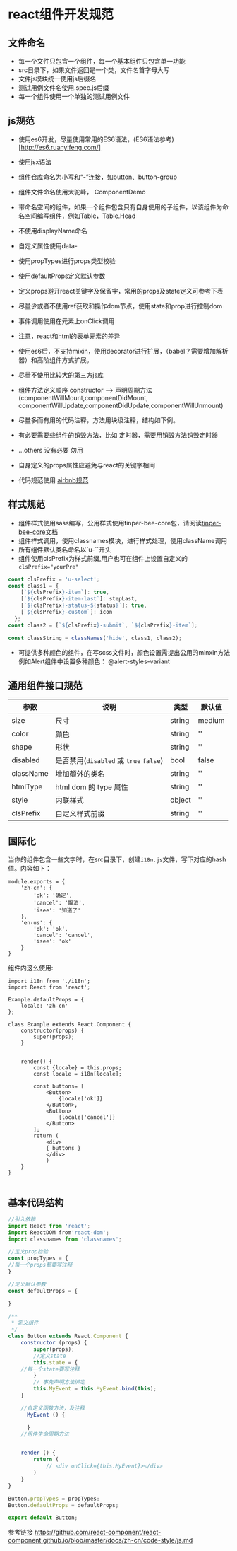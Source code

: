 # react组件开发规范

## 文件命名
- 每一个文件只包含一个组件，每一个基本组件只包含单一功能
- src目录下，如果文件返回是一个类，文件名首字母大写
- 文件js模块统一使用js后缀名
- 测试用例文件名使用.spec.js后缀
- 每一个组件使用一个单独的测试用例文件

## js规范
- 使用es6开发，尽量使用常用的ES6语法，(ES6语法参考)[http://es6.ruanyifeng.com/]
- 使用jsx语法
- 组件仓库命名为小写和“-”连接，如button、button-group
- 组件文件命名使用大驼峰， ComponentDemo
- 带命名空间的组件，如果一个组件包含只有自身使用的子组件，以该组件为命名空间编写组件，例如Table，Table.Head
- 不使用displayName命名
- 自定义属性使用data-
- 使用propTypes进行props类型校验
- 使用defaultProps定义默认参数
- 定义props避开react关键字及保留字，常用的props及state定义可参考下表
- 尽量少或者不使用ref获取和操作dom节点，使用state和prop进行控制dom
- 事件调用使用在元素上onClick调用
- 注意，react和html的表单元素的差异
- 使用es6后，不支持mixin，使用decorator进行扩展，（babel？需要增加解析器）和高阶组件方式扩展。
- 尽量不使用比较大的第三方js库
- 组件方法定义顺序 constructor --> 声明周期方法(componentWillMount,componentDidMount,
componentWillUpdate,componentDidUpdate,componentWillUnmount)
- 尽量多而有用的代码注释，方法用块级注释，结构如下例。
- 有必要需要些组件的销毁方法，比如 定时器，需要用销毁方法销毁定时器
- ...others 没有必要 勿用
- 自身定义的props属性应避免与react的关键字相同




- 代码规范使用   [airbnb规范](https://github.com/airbnb/javascript/tree/master/react)

## 样式规范
- 组件样式使用sass编写，公用样式使用tinper-bee-core包，请阅读[tinper-bee-core文档](https://github.com/tinper-bee/tinper-bee-core)
- 组件样式调用，使用classnames模块，进行样式处理，使用className调用
- 所有组件默认类名命名以`u-``开头
- 组件使用clsPrefix为样式前缀,用户也可在组件上设置自定义的`clsPrefix="yourPre"`
```javascript
const clsPrefix = 'u-select';
const class1 = {
    [`${clsPrefix}-item`]: true,
    [`${clsPrefix}-item-last`]: stepLast,
    [`${clsPrefix}-status-${status}`]: true,
    [`${clsPrefix}-custom`]: icon
  };
const class2 = [`${clsPrefix}-submit`, `${clsPrefix}-item`];

const classString = classNames('hide', class1, class2);

```
- 可提供多种颜色的组件，在写scss文件时，颜色设置需提出公用的minxin方法例如Alert组件中设置多种颜色： @alert-styles-variant

## 通用组件接口规范

|参数|说明|类型|默认值|
|---|----|---|------|
|size|尺寸|string|medium|
|color|颜色|string|''|
|shape|形状|string|''|
|disabled|是否禁用(`disabled` 或 `true` `false`)|bool|false|
|className|增加额外的类名|string|''|
|htmlType|html dom 的 type 属性|string|''|
|style|内联样式|object|''|
|clsPrefix|自定义样式前缀|string|''|

## 国际化


当你的组件包含一些文字时，在src目录下，创建`i18n.js`文件，写下对应的hash值。内容如下：
```
module.exports = {
    'zh-cn': {
        'ok': '确定',
        'cancel': '取消',
        'isee': '知道了'
    },
    'en-us': {
        'ok': 'ok',
        'cancel': 'cancel',
        'isee': 'ok'
    }
}
```
组件内这么使用:
```
import i18n from './i18n';
import React from 'react';

Example.defaultProps = {
    locale: 'zh-cn'
};

class Example extends React.Component {
    constructor(props) {
        super(props);
    }


    render() {
        const {locale} = this.props;
        const locale = i18n[locale];

        const buttons= [
            <Button>
                {locale['ok']}
            </Button>,
            <Button>
                {locale['cancel']}
            </Button>
        ];
        return (
            <div>
            { buttons }
            </div>
            )
    }
}


```



## 基本代码结构

```javascript
//引入依赖
import React from 'react';
import ReactDOM from'react-dom';
import classnames from 'classnames';

//定义prop检验
const propTypes = {
//每一个props都要写注释
}

//定义默认参数
const defaultProps = {

}

/**
 * 定义组件
 */
class Button extends React.Component {
	constructor (props) {
		super(props);
		//定义state
		this.state = {
    //每一个state要写注释
		}
		// 事先声明方法绑定
		this.MyEvent = this.MyEvent.bind(this);
	}

    //自定义函数方法，及注释
      MyEvent () {

      }
    //组件生命周期方法


	render () {
		return (
			// <div onClick={this.MyEvent}></div>
		)
	}
}

Button.propTypes = propTypes;
Button.defaultProps = defaultProps;

export default Button;
```


参考链接
https://github.com/react-component/react-component.github.io/blob/master/docs/zh-cn/code-style/js.md
